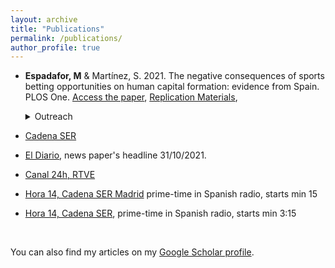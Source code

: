 ```yaml
---
layout: archive
title: "Publications"
permalink: /publications/
author_profile: true
---
```


- **Espadafor, M** & Martínez, S. 2021. The negative consequences of sports betting opportunities on human capital formation: evidence from Spain. PLOS One. [Access the paper](https://journals.plos.org/plosone/article/metrics?id=10.1371/journal.pone.0258857), [Replication Materials](https://doi.org/10.7910/DVN/K4NSBK),  <details> <summary>Outreach</summary>
- [Cadena SER](https://cadenaser.com/ser/2021/10/31/sociedad/1635675473_674477.html)
  
- [El Diario](https://www.eldiario.es/sociedad/abrir-casas-apuestas-cerca-institutos-baja-rendimiento-escolar-barrios-humildes_1_8440297.html), news paper's headline 31/10/2021.
  
- [Canal 24h, RTVE]()
  
- [Hora 14, Cadena SER Madrid](https://play.cadenaser.com/audio/regional_centro_hora14madrid_20211031_140509_143000/) prime-time in Spanish radio, starts min 15

- [Hora 14, Cadena SER](https://prisa-es.mc.tritondigital.com/BOLETINES_SER_PODCAST_1043_P/media/playser/audio/202110/31/1635678903_8194.mp3), prime-time in Spanish radio, starts min 3:15
</details>
<br>

You can also find my articles on my [Google Scholar profile](https://scholar.google.com/citations?user=ehRMwhQAAAAJ&hl=es&oi=ao).

